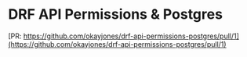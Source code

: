 # DRF API Permissions & Postgres

[PR: https://github.com/okayjones/drf-api-permissions-postgres/pull/1](https://github.com/okayjones/drf-api-permissions-postgres/pull/1)
